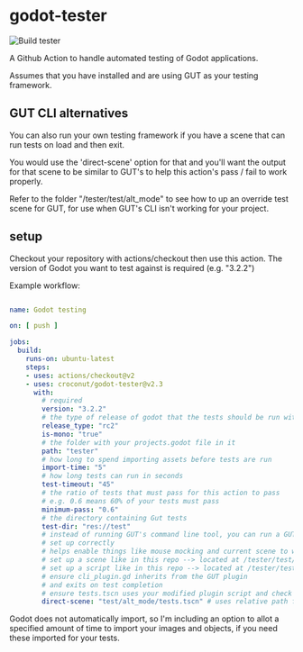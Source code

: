 # godot-tester
![Build tester](https://github.com/croconut/godot-tester/workflows/Build%20tester/badge.svg)

A Github Action to handle automated testing of Godot applications.

Assumes that you have installed and are using GUT as your testing framework.

## GUT CLI alternatives

You can also run your own testing framework if you have a scene that can run tests on load and then exit.

You would use the 'direct-scene' option for that and you'll want the output for that scene to be similar to GUT's to help this action's pass / fail to work properly.

Refer to the folder "/tester/test/alt_mode" to see how to up an override test scene for GUT, for use when GUT's CLI isn't working for your project.

## setup

Checkout your repository with actions/checkout then use this action.
The version of Godot you want to test against is required (e.g. "3.2.2")

Example workflow:

~~~ yaml

name: Godot testing

on: [ push ]

jobs:
  build:
    runs-on: ubuntu-latest
    steps:
    - uses: actions/checkout@v2
    - uses: croconut/godot-tester@v2.3
      with:
        # required
        version: "3.2.2"
        # the type of release of godot that the tests should be run with
        release_type: "rc2"
        is-mono: "true"
        # the folder with your projects.godot file in it
        path: "tester"
        # how long to spend importing assets before tests are run
        import-time: "5"
        # how long tests can run in seconds
        test-timeout: "45"
        # the ratio of tests that must pass for this action to pass
        # e.g. 0.6 means 60% of your tests must pass
        minimum-pass: "0.6"
        # the directory containing Gut tests
        test-dir: "res://test"
        # instead of running GUT's command line tool, you can run a GUT test scene if you have one
        # set up correctly
        # helps enable things like mouse mocking and current scene to work without any extra coding steps
        # set up a scene like in this repo --> located at /tester/test/alt_mode/tests.tscn
        # set up a script like in this repo --> located at /tester/test/alt_mode/cli_plugin.gd
        # ensure cli_plugin.gd inherits from the GUT plugin
        # and exits on test completion
        # ensure tests.tscn uses your modified plugin script and check yes for run on load
        direct-scene: "test/alt_mode/tests.tscn" # uses relative path from your godot project directory

~~~~

Godot does not automatically import, so I'm including an option 
to allot a specified amount of time to import your images and objects, if you 
need these imported for your tests.
